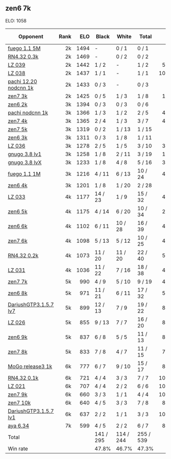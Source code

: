 ## zen6 7k ##

ELO: 1058

Opponent | Rank | ELO | Black | White | Total | Win rate
---------|-----:|----:|-------|-------|-------|-------:
[fuego 1.1 5M](fuego%201.1%205M.md) | 2k | 1494 | - | 0 / 1 | 0 / 1 | 0.0%
[RN4.32 0.3k](RN4.32%200.3k.md) | 2k | 1469 | - | 0 / 2 | 0 / 2 | 0.0%
[LZ 039](LZ%20039.md) | 2k | 1442 | 1 / 2 | - | 1 / 2 | 50.0%
[LZ 038](LZ%20038.md) | 2k | 1437 | 1 / 1 | - | 1 / 1 | 100.0%
[pachi 12.20 nodcnn 1k](pachi%2012.20%20nodcnn%201k.md) | 2k | 1433 | 0 / 3 | - | 0 / 3 | 0.0%
[zen7 3k](zen7%203k.md) | 2k | 1425 | 0 / 5 | 1 / 3 | 1 / 8 | 12.5%
[zen6 2k](zen6%202k.md) | 3k | 1394 | 0 / 3 | 0 / 3 | 0 / 6 | 0.0%
[pachi nodcnn 1k](pachi%20nodcnn%201k.md) | 3k | 1366 | 1 / 3 | 1 / 2 | 2 / 5 | 40.0%
[zen7 4k](zen7%204k.md) | 3k | 1365 | 2 / 4 | 1 / 3 | 3 / 7 | 42.9%
[zen7 5k](zen7%205k.md) | 3k | 1319 | 0 / 2 | 1 / 13 | 1 / 15 | 6.7%
[zen6 3k](zen6%203k.md) | 3k | 1311 | 0 / 3 | 1 / 8 | 1 / 11 | 9.1%
[LZ 036](LZ%20036.md) | 3k | 1278 | 2 / 5 | 1 / 5 | 3 / 10 | 30.0%
[gnugo 3.8 lv1](gnugo%203.8%20lv1.md) | 3k | 1258 | 1 / 8 | 2 / 11 | 3 / 19 | 15.8%
[gnugo 3.8 lvX](gnugo%203.8%20lvX.md) | 3k | 1233 | 1 / 8 | 4 / 8 | 5 / 16 | 31.3%
[fuego 1.1 1M](fuego%201.1%201M.md) | 3k | 1216 | 4 / 11 | 6 / 13 | 10 / 24 | 41.7%
[zen6 4k](zen6%204k.md) | 3k | 1201 | 1 / 8 | 1 / 20 | 2 / 28 | 7.1%
[LZ 033](LZ%20033.md) | 4k | 1177 | 14 / 23 | 1 / 9 | 15 / 32 | 46.9%
[zen6 5k](zen6%205k.md) | 4k | 1175 | 4 / 14 | 6 / 20 | 10 / 34 | 29.4%
[zen6 6k](zen6%206k.md) | 4k | 1102 | 6 / 11 | 10 / 28 | 16 / 39 | 41.0%
[zen7 6k](zen7%206k.md) | 4k | 1098 | 5 / 13 | 5 / 12 | 10 / 25 | 40.0%
[RN4.32 0.2k](RN4.32%200.2k.md) | 4k | 1073 | 11 / 20 | 11 / 20 | 22 / 40 | 55.0%
[LZ 031](LZ%20031.md) | 4k | 1036 | 11 / 22 | 7 / 16 | 18 / 38 | 47.4%
[zen7 7k](zen7%207k.md) | 5k | 990 | 4 / 9 | 5 / 10 | 9 / 19 | 47.4%
[zen6 8k](zen6%208k.md) | 5k | 971 | 11 / 21 | 6 / 11 | 17 / 32 | 53.1%
[DariushGTP3.1.5.7 lv7](DariushGTP3.1.5.7%20lv7.md) | 5k | 899 | 12 / 13 | 7 / 9 | 19 / 22 | 86.4%
[LZ 026](LZ%20026.md) | 5k | 855 | 9 / 13 | 7 / 7 | 16 / 20 | 80.0%
[zen6 9k](zen6%209k.md) | 5k | 837 | 6 / 8 | 5 / 5 | 11 / 13 | 84.6%
[zen7 8k](zen7%208k.md) | 5k | 833 | 7 / 8 | 4 / 7 | 11 / 15 | 73.3%
[MoGo release3 1k](MoGo%20release3%201k.md) | 6k | 777 | 6 / 7 | 9 / 10 | 15 / 17 | 88.2%
[RN4.32 0.1k](RN4.32%200.1k.md) | 6k | 721 | 4 / 4 | 3 / 3 | 7 / 7 | 100.0%
[LZ 021](LZ%20021.md) | 6k | 707 | 4 / 4 | 2 / 2 | 6 / 6 | 100.0%
[zen7 9k](zen7%209k.md) | 6k | 660 | 3 / 3 | 1 / 1 | 4 / 4 | 100.0%
[zen7 10k](zen7%2010k.md) | 6k | 640 | 4 / 5 | 3 / 3 | 7 / 8 | 87.5%
[DariushGTP3.1.5.7 lv1](DariushGTP3.1.5.7%20lv1.md) | 6k | 637 | 2 / 2 | 1 / 1 | 3 / 3 | 100.0%
[aya 6.34](aya%206.34.md) | 7k | 599 | 4 / 5 | 2 / 2 | 6 / 7 | 85.7%
Total | | | 141 / 295 | 114 / 244 | 255 / 539 | 
Win rate| | | 47.8% | 46.7% | 47.3% | 
